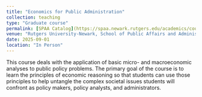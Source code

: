 ```yaml
---
title: "Economics for Public Administration"
collection: teaching
type: "Graduate course"
permalink: [SPAA Catalog](https://spaa.newark.rutgers.edu/academics/courses/economics-public-administration)
venue: "Rutgers University-Newark, School of Public Affairs and Administration"
date: 2025-09-01
location: "In Person"
---
```


This course deals with the application of basic micro- and macroeconomic analyses to public policy problems. The primary goal of the course is to learn the principles of economic reasoning so that students can use those principles to help untangle the complex societal issues students will confront as policy makers, policy analysts, and administrators. 
